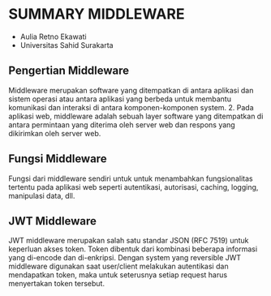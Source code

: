 # SUMMARY MIDDLEWARE

- Aulia Retno Ekawati
- Universitas Sahid Surakarta

## Pengertian Middleware
Middleware merupakan software yang ditempatkan di antara aplikasi dan sistem operasi atau antara aplikasi yang berbeda untuk membantu komunikasi dan interaksi di antara komponen-komponen system. 2.	Pada aplikasi web, middleware adalah sebuah layer software yang ditempatkan di antara permintaan yang diterima oleh server web dan respons yang dikirimkan oleh server web.

## Fungsi Middleware
Fungsi dari middleware sendiri untuk untuk menambahkan fungsionalitas tertentu pada aplikasi web seperti autentikasi, autorisasi, caching, logging, manipulasi data, dll.

## JWT Middleware
JWT middleware merupakan salah satu standar JSON (RFC 7519) untuk keperluan akses token. Token dibentuk dari kombinasi beberapa informasi yang di-encode dan di-enkripsi. Dengan system yang reversible JWT middleware digunakan saat user/client melakukan autentikasi dan mendapatkan token, maka untuk seterusnya setiap request harus menyertakan token tersebut. 

